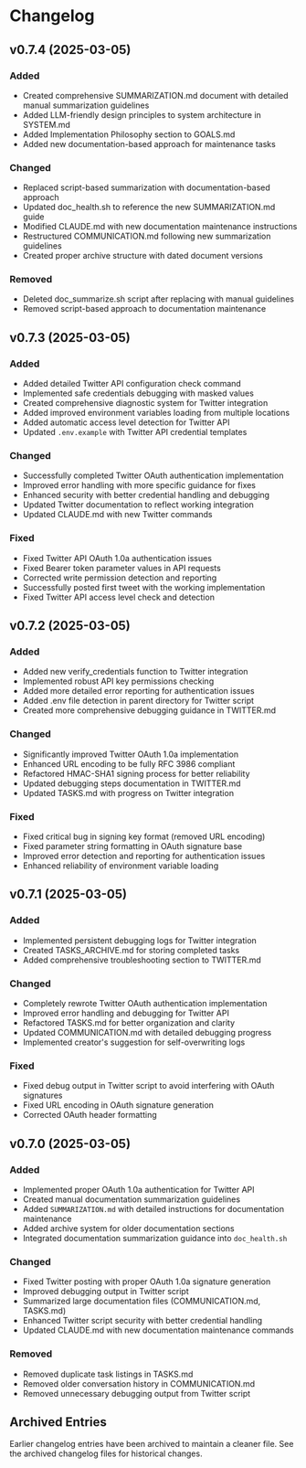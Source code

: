 # Changelog

## v0.7.4 (2025-03-05)

### Added
- Created comprehensive SUMMARIZATION.md document with detailed manual summarization guidelines
- Added LLM-friendly design principles to system architecture in SYSTEM.md
- Added Implementation Philosophy section to GOALS.md
- Added new documentation-based approach for maintenance tasks

### Changed
- Replaced script-based summarization with documentation-based approach
- Updated doc_health.sh to reference the new SUMMARIZATION.md guide
- Modified CLAUDE.md with new documentation maintenance instructions
- Restructured COMMUNICATION.md following new summarization guidelines
- Created proper archive structure with dated document versions

### Removed
- Deleted doc_summarize.sh script after replacing with manual guidelines
- Removed script-based approach to documentation maintenance

## v0.7.3 (2025-03-05)

### Added
- Added detailed Twitter API configuration check command
- Implemented safe credentials debugging with masked values
- Created comprehensive diagnostic system for Twitter integration
- Added improved environment variables loading from multiple locations
- Added automatic access level detection for Twitter API
- Updated `.env.example` with Twitter API credential templates

### Changed
- Successfully completed Twitter OAuth authentication implementation
- Improved error handling with more specific guidance for fixes
- Enhanced security with better credential handling and debugging
- Updated Twitter documentation to reflect working integration
- Updated CLAUDE.md with new Twitter commands

### Fixed
- Fixed Twitter API OAuth 1.0a authentication issues
- Fixed Bearer token parameter values in API requests
- Corrected write permission detection and reporting
- Successfully posted first tweet with the working implementation
- Fixed Twitter API access level check and detection

## v0.7.2 (2025-03-05)

### Added
- Added new verify_credentials function to Twitter integration
- Implemented robust API key permissions checking
- Added more detailed error reporting for authentication issues
- Added .env file detection in parent directory for Twitter script
- Created more comprehensive debugging guidance in TWITTER.md

### Changed
- Significantly improved Twitter OAuth 1.0a implementation
- Enhanced URL encoding to be fully RFC 3986 compliant
- Refactored HMAC-SHA1 signing process for better reliability
- Updated debugging steps documentation in TWITTER.md
- Updated TASKS.md with progress on Twitter integration

### Fixed
- Fixed critical bug in signing key format (removed URL encoding)
- Fixed parameter string formatting in OAuth signature base
- Improved error detection and reporting for authentication issues
- Enhanced reliability of environment variable loading

## v0.7.1 (2025-03-05)

### Added
- Implemented persistent debugging logs for Twitter integration
- Created TASKS_ARCHIVE.md for storing completed tasks
- Added comprehensive troubleshooting section to TWITTER.md

### Changed
- Completely rewrote Twitter OAuth authentication implementation
- Improved error handling and debugging for Twitter API
- Refactored TASKS.md for better organization and clarity
- Updated COMMUNICATION.md with detailed debugging progress
- Implemented creator's suggestion for self-overwriting logs

### Fixed
- Fixed debug output in Twitter script to avoid interfering with OAuth signatures
- Fixed URL encoding in OAuth signature generation
- Corrected OAuth header formatting

## v0.7.0 (2025-03-05)

### Added
- Implemented proper OAuth 1.0a authentication for Twitter API
- Created manual documentation summarization guidelines
- Added `SUMMARIZATION.md` with detailed instructions for documentation maintenance
- Added archive system for older documentation sections
- Integrated documentation summarization guidance into `doc_health.sh`

### Changed
- Fixed Twitter posting with proper OAuth 1.0a signature generation
- Improved debugging output in Twitter script
- Summarized large documentation files (COMMUNICATION.md, TASKS.md)
- Enhanced Twitter script security with better credential handling
- Updated CLAUDE.md with new documentation maintenance commands

### Removed
- Removed duplicate task listings in TASKS.md
- Removed older conversation history in COMMUNICATION.md
- Removed unnecessary debugging output from Twitter script

## Archived Entries

Earlier changelog entries have been archived to maintain a cleaner file.
See the archived changelog files for historical changes.